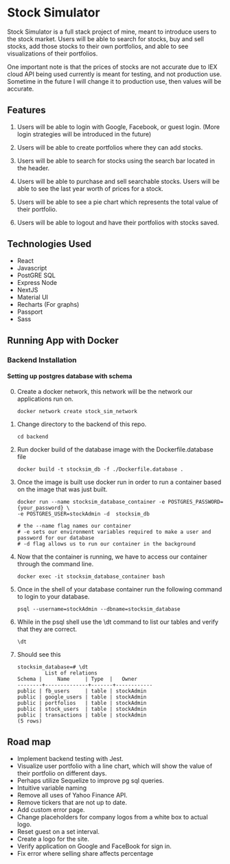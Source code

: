 # Stock Simulator

Stock Simulator is a full stack project of mine, meant to introduce users to the stock market.
Users will be able to search for stocks, buy and sell stocks, add those stocks to their own portfolios, and able to see visualizations of their portfolios.

One important note is that the prices of stocks are not accurate due to IEX cloud API being used currently
is meant for testing, and not production use. Sometime in the future I will change it to production use, then values will be accurate.

## Features

1. Users will be able to login with Google, Facebook, or guest login. (More login strategies will be introduced in the future)

2. Users will be able to create portfolios where they can add stocks. 

3. Users will be able to search for stocks using the search bar located in the header.

4. Users will be able to purchase and sell searchable stocks. Users will be able to see the last year worth of prices for a stock.

5. Users will be able to see a pie chart which represents the total value of their portfolio.

6. Users will be able to logout and have their portfolios with stocks saved. 

## Technologies Used

- React
- Javascript
- PostGRE SQL
- Express Node
- NextJS
- Material UI
- Recharts (For graphs)
- Passport
- Sass


## Running App with Docker

### Backend Installation

#### Setting up postgres database with schema

0. Create a docker network, this network will be the network our applications run on.

    ```
    docker network create stock_sim_network
    ```

1. Change directory to the backend of this repo.
    ```
    cd backend
    ```
2. Run docker build of the database image with the Dockerfile.database file

    ```
    docker build -t stocksim_db -f ./Dockerfile.database .
    ```

3. Once the image is built use docker run in order to run a container based on the image that was just built.

    ```
    docker run --name stocksim_database_container -e POSTGRES_PASSWORD={your_password} \
    -e POSTGRES_USER=stockAdmin -d  stocksim_db

    # the --name flag names our container 
    # -e sets our environment variables required to make a user and password for our database
    # -d flag allows us to run our container in the background
    ```

4. Now that the container is running, we have to access our container through the command line.

    ```
    docker exec -it stocksim_database_container bash
    ```


5. Once in the shell of your database container run the following command to login to your database.

    ```
    psql --username=stockAdmin --dbname=stocksim_database
    ```

6. While in the psql shell use the \dt command to list our tables and verify that they are correct. 

    ```
    \dt
    ```
7. Should see this 

    ```
    stocksim_database=# \dt
             List of relations
    Schema |     Name     | Type  |   Owner
    --------+--------------+-------+------------
    public | fb_users     | table | stockAdmin
    public | google_users | table | stockAdmin
    public | portfolios   | table | stockAdmin
    public | stock_users  | table | stockAdmin
    public | transactions | table | stockAdmin
    (5 rows)
    ```

## Road map

 - Implement backend testing with Jest. 
 - Visualize user portfolio with a line chart, which will show the value of their portfolio on different days. 
 - Perhaps utilize Sequelize to improve pg sql queries. 
 - Intuitive variable naming
 - Remove all uses of Yahoo Finance API. 
 - Remove tickers that are not up to date.
 - Add custom error page.
 - Change placeholders for company logos from a white box to actual logo. 
 - Reset guest on a set interval.
 - Create a logo for the site.
 - Verify application on Google and FaceBook for sign in.
 - Fix error where selling share affects percentage